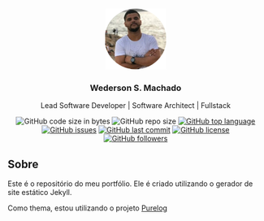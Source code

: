 <!-- PROJECT LOGO -->
<br />
<p align="center">
  <a href="https://github.com/brennanbrown/purelog">
    <img src="/assets/profile.png" alt="Logo" width="120" height="120">
  </a>

  <h3 align="center">Wederson S. Machado</h3>

  <p align="center">
    Lead Software Developer | Software Architect | Fullstack
  </p>
</p>

<!-- BADGES -->
<p align="center">
<!--<a href="https://app.netlify.com/sites/purelog/deploys"><img src="https://api.netlify.com/api/v1/badges/062e333f-9e9d-440d-9b40-16d11959793d/deploy-status" alt="Netlify Status"></a>-->
<img alt="GitHub code size in bytes" src="https://img.shields.io/github/languages/code-size/wederson/portfolio"> 
<img alt="GitHub repo size" src="https://img.shields.io/github/repo-size/wederson/portfolio"> 
<a href="https://github.com/wederson/portfolio/search?l=html"><img alt="GitHub top language" src="https://img.shields.io/github/languages/top/wederson/portfolio"></a>
<a href="https://github.com/wederson/portfolio/issues"><img alt="GitHub issues" src="https://img.shields.io/github/issues/wederson/portfolio"></a> 
<a href="https://github.com/wederson/portfolio/commits/main"><img alt="GitHub last commit" src="https://img.shields.io/github/last-commit/wederson/portfolio"></a>
<a href="https://github.com/wederson/portfolio/blob/main/LICENSE"><img alt="GitHub license" src="https://img.shields.io/github/license/wederson/portfolio"></a> 
<!--<a href="https://purelog.netlify.app"><img alt="Website" src="https://img.shields.io/website?down_color=red&down_message=Offline%21&label=Status&up_color=darkgreen&up_message=Online%21&url=https%3A%2F%2Fpurelog.netlify.app"></a>-->
<br />
<a href="https://github.com/wederson?tab=followers"><img alt="GitHub followers" src="https://img.shields.io/github/followers/wederson?label=Follow%20Me%21&style=social"></a>
</p>

<!-- ABOUT THE PROJECT -->

## Sobre

Este é o repositório do meu portfólio. Ele é criado utilizando o gerador de site estático Jekyll. 

Como thema, estou utilizando o projeto [Purelog](https://github.com/brennanbrown/purelog) 